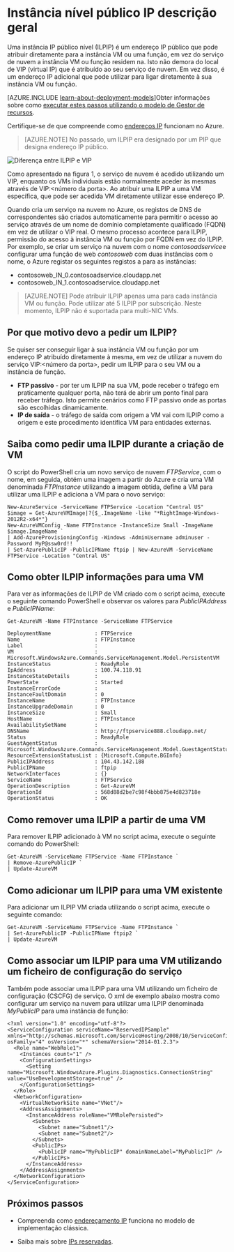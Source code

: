 <properties 
   pageTitle="Nível de IP público (ILPIP) da instância | Microsoft Azure"
   description="Noções sobre ILPIP (PIP) e como geri-los"
   services="virtual-network"
   documentationCenter="na"
   authors="jimdial"
   manager="carmonm"
   editor="tysonn" />
<tags 
   ms.service="virtual-network"
   ms.devlang="na"
   ms.topic="article"
   ms.tgt_pltfrm="na"
   ms.workload="infrastructure-services"
   ms.date="02/10/2016"
   ms.author="jdial" />

# <a name="instance-level-public-ip-overview"></a>Instância nível público IP descrição geral
Uma instância IP público nível (ILPIP) é um endereço IP público que pode atribuir diretamente para a instância VM ou uma função, em vez do serviço de nuvem a instância VM ou função residem na. Isto não demora do local de VIP (virtual IP) que é atribuído ao seu serviço de nuvem. Em vez disso, é um endereço IP adicional que pode utilizar para ligar diretamente à sua instância VM ou função.

[AZURE.INCLUDE [learn-about-deployment-models](../../includes/learn-about-deployment-models-classic-include.md)]Obter informações sobre como [executar estes passos utilizando o modelo de Gestor de recursos](virtual-network-ip-addresses-overview-arm.md). 

Certifique-se de que compreende como [endereços IP](virtual-network-ip-addresses-overview-classic.md) funcionam no Azure.

>[AZURE.NOTE] No passado, um ILPIP era designado por um PIP que designa endereço IP público. 

![Diferença entre ILPIP e VIP](./media/virtual-networks-instance-level-public-ip/Figure1.png)

Como apresentado na figura 1, o serviço de nuvem é acedido utilizando um VIP, enquanto os VMs individuais estão normalmente aceder às mesmas através de VIP:&lt;número da porta&gt;. Ao atribuir uma ILPIP a uma VM específica, que pode ser acedida VM diretamente utilizar esse endereço IP.

Quando cria um serviço na nuvem no Azure, os registos de DNS de correspondentes são criados automaticamente para permitir o acesso ao serviço através de um nome de domínio completamente qualificado (FQDN) em vez de utilizar o VIP real. O mesmo processo acontece para ILPIP, permissão do acesso à instância VM ou função por FQDN em vez do ILPIP. Por exemplo, se criar um serviço na nuvem com o nome *contosoadservice*e configurar uma função de web *contosoweb* com duas instâncias com o nome, o Azure registar os seguintes registos a para as instâncias:

- contosoweb\_IN_0.contosoadservice.cloudapp.net
- contosoweb\_IN_1.contosoadservice.cloudapp.net 

>[AZURE.NOTE] Pode atribuir ILPIP apenas uma para cada instância VM ou função. Pode utilizar até 5 ILPIP por subscrição. Neste momento, ILPIP não é suportada para multi-NIC VMs.

## <a name="why-should-i-request-an-ilpip"></a>Por que motivo devo a pedir um ILPIP?
Se quiser ser conseguir ligar à sua instância VM ou função por um endereço IP atribuído diretamente à mesma, em vez de utilizar a nuvem do serviço VIP:&lt;número da porta&gt;, pedir um ILPIP para o seu VM ou a instância de função.
- **FTP passivo** - por ter um ILPIP na sua VM, pode receber o tráfego em praticamente qualquer porta, não terá de abrir um ponto final para receber tráfego. Isto permite cenários como FTP passivo onde as portas são escolhidas dinamicamente.
- **IP de saída** - o tráfego de saída com origem a VM vai com ILPIP como a origem e este procedimento identifica VM para entidades externas.

## <a name="how-to-request-an-ilpip-during-vm-creation"></a>Saiba como pedir uma ILPIP durante a criação de VM
O script do PowerShell cria um novo serviço de nuvem *FTPService*, com o nome, em seguida, obtém uma imagem a partir do Azure e cria uma VM denominada *FTPInstance* utilizando a imagem obtida, define a VM para utilizar uma ILPIP e adiciona a VM para o novo serviço:

    New-AzureService -ServiceName FTPService -Location "Central US"
    $image = Get-AzureVMImage|?{$_.ImageName -like "*RightImage-Windows-2012R2-x64*"}
    New-AzureVMConfig -Name FTPInstance -InstanceSize Small -ImageName $image.ImageName `
  	| Add-AzureProvisioningConfig -Windows -AdminUsername adminuser -Password MyP@ssw0rd!! `
  	| Set-AzurePublicIP -PublicIPName ftpip | New-AzureVM -ServiceName FTPService -Location "Central US"

## <a name="how-to-retrieve-ilpip-information-for-a-vm"></a>Como obter ILPIP informações para uma VM
Para ver as informações de ILPIP de VM criado com o script acima, execute o seguinte comando PowerShell e observar os valores para *PublicIPAddress* e *PublicIPName*:

    Get-AzureVM -Name FTPInstance -ServiceName FTPService

    DeploymentName              : FTPService
    Name                        : FTPInstance
    Label                       : 
    VM                          : Microsoft.WindowsAzure.Commands.ServiceManagement.Model.PersistentVM
    InstanceStatus              : ReadyRole
    IpAddress                   : 100.74.118.91
    InstanceStateDetails        : 
    PowerState                  : Started
    InstanceErrorCode           : 
    InstanceFaultDomain         : 0
    InstanceName                : FTPInstance
    InstanceUpgradeDomain       : 0
    InstanceSize                : Small
    HostName                    : FTPInstance
    AvailabilitySetName         : 
    DNSName                     : http://ftpservice888.cloudapp.net/
    Status                      : ReadyRole
    GuestAgentStatus            : Microsoft.WindowsAzure.Commands.ServiceManagement.Model.GuestAgentStatus
    ResourceExtensionStatusList : {Microsoft.Compute.BGInfo}
    PublicIPAddress             : 104.43.142.188
    PublicIPName                : ftpip
    NetworkInterfaces           : {}
    ServiceName                 : FTPService
    OperationDescription        : Get-AzureVM
    OperationId                 : 568d88d2be7c98f4bbb875e4d823718e
    OperationStatus             : OK

## <a name="how-to-remove-an-ilpip-from-a-vm"></a>Como remover uma ILPIP a partir de uma VM
Para remover ILPIP adicionado à VM no script acima, execute o seguinte comando do PowerShell:
    
    Get-AzureVM -ServiceName FTPService -Name FTPInstance `
  	| Remove-AzurePublicIP `
  	| Update-AzureVM

## <a name="how-to-add-an-ilpip-to-an-existing-vm"></a>Como adicionar um ILPIP para uma VM existente
Para adicionar um ILPIP VM criada utilizando o script acima, execute o seguinte comando:

    Get-AzureVM -ServiceName FTPService -Name FTPInstance `
  	| Set-AzurePublicIP -PublicIPName ftpip2 `
  	| Update-AzureVM

## <a name="how-to-associate-an-ilpip-to-a-vm-by-using-a-service-configuration-file"></a>Como associar um ILPIP para uma VM utilizando um ficheiro de configuração do serviço
Também pode associar uma ILPIP para uma VM utilizando um ficheiro de configuração (CSCFG) de serviço. O xml de exemplo abaixo mostra como configurar um serviço na nuvem para utilizar uma ILPIP denominada *MyPublicIP* para uma instância de função: 
    
    <?xml version="1.0" encoding="utf-8"?>
    <ServiceConfiguration serviceName="ReservedIPSample" xmlns="http://schemas.microsoft.com/ServiceHosting/2008/10/ServiceConfiguration" osFamily="4" osVersion="*" schemaVersion="2014-01.2.3">
      <Role name="WebRole1">
        <Instances count="1" />
        <ConfigurationSettings>
          <Setting name="Microsoft.WindowsAzure.Plugins.Diagnostics.ConnectionString" value="UseDevelopmentStorage=true" />
        </ConfigurationSettings>
      </Role>
      <NetworkConfiguration>
        <VirtualNetworkSite name="VNet"/>
        <AddressAssignments>
          <InstanceAddress roleName="VMRolePersisted">
            <Subnets>
              <Subnet name="Subnet1"/>
              <Subnet name="Subnet2"/>
            </Subnets>
            <PublicIPs>
              <PublicIP name="MyPublicIP" domainNameLabel="MyPublicIP" />
            </PublicIPs>
          </InstanceAddress>
        </AddressAssignments>
      </NetworkConfiguration>
    </ServiceConfiguration>

## <a name="next-steps"></a>Próximos passos

- Compreenda como [endereçamento IP](virtual-network-ip-addresses-overview-classic.md) funciona no modelo de implementação clássica.

- Saiba mais sobre [IPs reservadas](virtual-networks-reserved-public-ip.md).
 